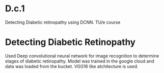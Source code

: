 # D.c.1
Detecting Diabetic retinopathy using DCNN. TU/e course
<h1> Detecting Diabetic Retinopathy </h1>
Used Deep convolutional neural network for image recognition to determine stages of diabetic retinopathy.
Model was trained in the google cloud and data was loaded from the bucket.
VGG16 like atchitecture is used.  
